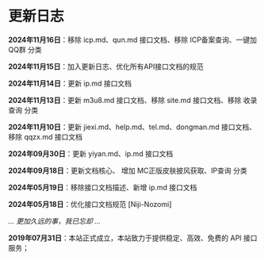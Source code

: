# 更新日志

**2024年11月16日**：移除 icp.md、qun.md 接口文档、移除 ICP备案查询、一键加QQ群 分类

**2024年11月15日**：加入更新日志、优化所有API接口文档的规范

**2024年11月14日**：更新 ip.md 接口文档

**2024年11月13日**：更新 m3u8.md 接口文档、移除 site.md 接口文档、移除 收录查询 分类

**2024年11月10日**：更新 jiexi.md、help.md、tel.md、dongman.md 接口文档、移除 qqzx.md 接口文档

**2024年09月30日**：更新 yiyan.md、ip.md 接口文档

**2024年09月18日**：更新文档核心、 增加 MC正版皮肤披风获取、IP查询 分类

**2024年05月19日**：移除接口文档描述、新增 ip.md 接口文档

**2024年05月18日**：优化接口文档规范 [Niji-Nozomi]

*... 更加久远的事，我已忘却 ...*

**2019年07月31日**：本站正式成立，本站致力于提供稳定、高效、免费的 API 接口服务；